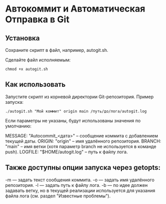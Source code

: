 # Автокоммит и Автоматическая Отправка в Git

## Установка

Сохраните скрипт в файл, например, autogit.sh.

Сделайте файл исполняемым:
```
chmod +x autogit.sh
```
## Как использовать
Запустите скрипт из корневой директории Git-репозитория. Пример запуска:
```
./autogit.sh "Мой коммит" origin main /путь/до/лога/autogit.log
```

Если параметры не указаны, будут использованы значения по умолчанию:

MESSAGE: "Autocommit_<дата>" – сообщение коммита с добавлением текущей даты.
ORIGIN: "origin" – имя удалённого репозитория.
BRANCH: "main" – имя ветки (хотя параметр branch не используется в команде push).
LOGFILE: "$HOME/autogit.log" – путь к файлу лога.

## Также доступны опции запуска через getopts:

-m — задать текст сообщения коммита.
-o — задать имя удалённого репозитория.
-l — задать путь к файлу лога.
-b — по идее должен задавать ветку, но в текущей реализации используется для указания файла лога (см. раздел "Известные проблемы").
